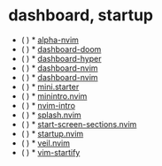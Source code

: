 # dashboard, startup

* ( )
            * [alpha-nvim](https://github.com/goolord/alpha-nvim)
* ( )
            * [dashboard-doom](https://github.com/nvimdev/dashboard-doom) 
* ( )
            * [dashboard-hyper](https://github.com/nvimdev/dashboard-hyper) 
* ( )
            * [dashboard-nvim](https://github.com/glepnir/dashboard-nvim)
* ( )
            * [dashboard-nvim](https://github.com/nvimdev/dashboard-nvim)
* ( )
            * [mini.starter](https://github.com/echasnovski/mini.starter)
* ( )
            * [minintro.nvim](https://github.com/eoh-bse/minintro.nvim)
* ( )
            * [nvim-intro](https://github.com/Yoolayn/nvim-intro)
* ( )
            * [splash.nvim](https://github.com/cameron-wags/splash.nvim)
* ( )
            * [start-screen-sections.nvim](https://github.com/Kibadda/start-screen-sections.nvim)
* ( )
            * [startup.nvim](https://github.com/startup-nvim/startup.nvim)
* ( )
            * [veil.nvim](https://github.com/willothy/veil.nvim)
* ( )
            * [vim-startify](https://github.com/mhinz/vim-startify)
